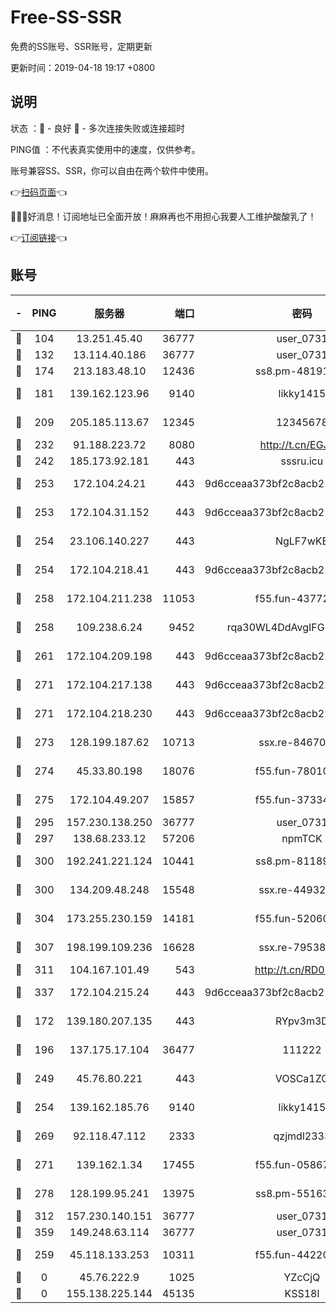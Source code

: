 # Free-SS-SSR

免费的SS账号、SSR账号，定期更新

更新时间：2019-04-18 19:17 +0800

## 说明

状态     ：🙂 - 良好 🙁 - 多次连接失败或连接超时

PING值   ：不代表真实使用中的速度，仅供参考。

账号兼容SS、SSR，你可以自由在两个软件中使用。

👉[扫码页面](https://liesauer.github.io/Free-SS-SSR/)👈

🎉🎉🎉好消息！订阅地址已全面开放！麻麻再也不用担心我要人工维护酸酸乳了！

👉[订阅链接](https://www.liesauer.net/yogurt/subscribe?ACCESS_TOKEN=DAYxR3mMaZAsaqUb)👈

## 账号

|-|PING|服务器|端口|密码|加密方式|区域|
|:----:|:----:|:-----:|-----:|:----:|:----:|:----:|
|🙂|104|13.251.45.40|36777|user_0731|chacha20|SG|
|🙂|132|13.114.40.186|36777|user_0731|chacha20|JP|
|🙂|174|213.183.48.10|12436|ss8.pm-48191124|rc4-md5|RU|
|🙂|181|139.162.123.96|9140|likky1415|aes-256-cfb|JP|
|🙂|209|205.185.113.67|12345|12345678|aes-256-cfb|US|
|🙂|232|91.188.223.72|8080|http://t.cn/EGJIyrl|rc4-md5|RU|
|🙂|242|185.173.92.181|443|sssru.icu|rc4-md5|RU|
|🙂|253|172.104.24.21|443|9d6cceaa373bf2c8acb22e60b6a58be6|aes-256-cfb|US|
|🙂|253|172.104.31.152|443|9d6cceaa373bf2c8acb22e60b6a58be6|aes-256-cfb|US|
|🙂|254|23.106.140.227|443|NgLF7wKB|aes-256-cfb|US|
|🙂|254|172.104.218.41|443|9d6cceaa373bf2c8acb22e60b6a58be6|aes-256-cfb|US|
|🙂|258|172.104.211.238|11053|f55.fun-43772326|aes-256-cfb|US|
|🙂|258|109.238.6.24|9452|rqa30WL4DdAvgIFG6Fs3znzTa|aes-256-cfb|FR|
|🙂|261|172.104.209.198|443|9d6cceaa373bf2c8acb22e60b6a58be6|aes-256-cfb|US|
|🙂|271|172.104.217.138|443|9d6cceaa373bf2c8acb22e60b6a58be6|aes-256-cfb|US|
|🙂|271|172.104.218.230|443|9d6cceaa373bf2c8acb22e60b6a58be6|aes-256-cfb|US|
|🙂|273|128.199.187.62|10713|ssx.re-84670047|aes-256-cfb|SG|
|🙂|274|45.33.80.198|18076|f55.fun-78010722|aes-256-cfb|US|
|🙂|275|172.104.49.207|15857|f55.fun-37334646|aes-256-cfb|SG|
|🙂|295|157.230.138.250|36777|user_0731|chacha20|US|
|🙂|297|138.68.233.12|57206|npmTCK|rc4-md5|US|
|🙂|300|192.241.221.124|10441|ss8.pm-81189488|aes-256-cfb|US|
|🙂|300|134.209.48.248|15548|ssx.re-44932376|aes-256-cfb|US|
|🙂|304|173.255.230.159|14181|f55.fun-52060044|aes-256-cfb|US|
|🙂|307|198.199.109.236|16628|ssx.re-79538912|aes-256-cfb|US|
|🙂|311|104.167.101.49|543|http://t.cn/RD0D7sx|rc4-md5|CA|
|🙂|337|172.104.215.24|443|9d6cceaa373bf2c8acb22e60b6a58be6|aes-256-cfb|US|
|🙂|172|139.180.207.135|443|RYpv3m3D|aes-256-cfb|JP|
|🙂|196|137.175.17.104|36477|111222|aes-256-cfb|US|
|🙂|249|45.76.80.221|443|VOSCa1ZG|aes-256-cfb|DE|
|🙂|254|139.162.185.76|9140|likky1415|aes-256-cfb|DE|
|🙂|269|92.118.47.112|2333|qzjmdl2333|aes-256-cfb|US|
|🙂|271|139.162.1.34|17455|f55.fun-05867060|aes-256-cfb|SG|
|🙂|278|128.199.95.241|13975|ss8.pm-55163159|aes-256-cfb|SG|
|🙂|312|157.230.140.151|36777|user_0731|chacha20|US|
|🙂|359|149.248.63.114|36777|user_0731|chacha20|CA|
|🙁|259|45.118.133.253|10311|f55.fun-44220046|aes-256-cfb|SG|
|🙁|0|45.76.222.9|1025|YZcCjQ|rc4-md5|JP|
|🙁|0|155.138.225.144|45135|KSS18l|rc4-md5|US|
